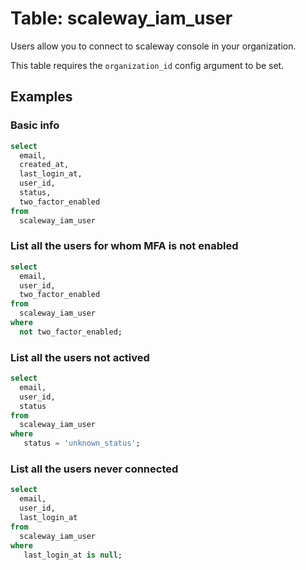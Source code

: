 # Table: scaleway_iam_user

Users allow you to connect to scaleway console in your organization.

This table requires the `organization_id` config argument to be set.

## Examples

### Basic info

```sql
select
  email,
  created_at,
  last_login_at,
  user_id,
  status,
  two_factor_enabled
from
  scaleway_iam_user
```

### List all the users for whom MFA is not enabled

```sql
select
  email,
  user_id,
  two_factor_enabled
from
  scaleway_iam_user
where
  not two_factor_enabled;
```

### List all the users not actived

```sql
select
  email,
  user_id,
  status
from
  scaleway_iam_user
where
   status = 'unknown_status';
```

### List all the users never connected

```sql
select
  email,
  user_id,
  last_login_at
from
  scaleway_iam_user
where
   last_login_at is null;
